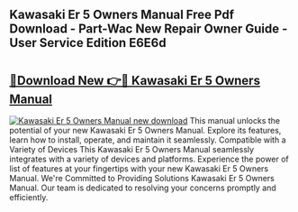 ## Kawasaki Er 5 Owners Manual Free Pdf Download - Part-Wac New Repair Owner Guide - User Service Edition E6E6d

# <h2><a href="http://cf24604.oget.top/?id=Kawasaki+Er+5+Owners+Manual">🔗Download New 👉🔴 Kawasaki Er 5 Owners Manual</a></h2>

[![Kawasaki Er 5 Owners Manual new download](https://i.imgur.com/5g1atiW.png)](http://cf24604.oget.top/?id=Kawasaki+Er+5+Owners+Manual)
This manual unlocks the potential of your new Kawasaki Er 5 Owners Manual. Explore its features, learn how to install, operate, and maintain it seamlessly. Compatible with a Variety of Devices This Kawasaki Er 5 Owners Manual seamlessly integrates with a variety of devices and platforms. Experience the power of list of features at your fingertips with your new Kawasaki Er 5 Owners Manual. We're Committed to Providing Solutions Kawasaki Er 5 Owners Manual. Our team is dedicated to resolving your concerns promptly and efficiently.
